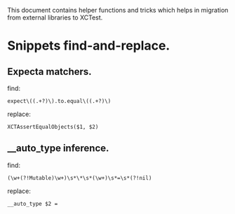 This document contains helper functions and tricks which helps in migration from external libraries to XCTest.

# Snippets find-and-replace.
## Expecta matchers.

find:
```
expect\((.+?)\).to.equal\((.+?)\)
```

replace:
```
XCTAssertEqualObjects($1, $2)
```

## __auto_type inference.

find:
```
(\w+(?!Mutable)\w+)\s*\*\s*(\w+)\s*=\s*(?!nil)
```

replace:
```
__auto_type $2 = 
```